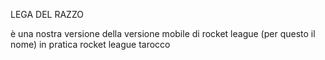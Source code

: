 LEGA DEL RAZZO

è una nostra versione della versione mobile di rocket league (per questo il nome)
in pratica rocket league tarocco

